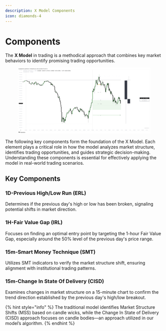 ```yaml
---
description: X Model Components
icon: diamonds-4
---
```


# Components

The **X Model** in trading is a methodical approach that combines key market behaviors to identify promising trading opportunities.

<figure><img src="../../.gitbook/assets/docs-x-002.png" alt=""><figcaption></figcaption></figure>

The following key components form the foundation of the X Model. Each element plays a critical role in how the model analyzes market structure, identifies trading opportunities, and guides strategic decision-making. Understanding these components is essential for effectively applying the model in real-world trading scenarios.

## Key Components

### **1D-Previous High/Low Run (ERL)**

Determines if the previous day's high or low has been broken, signaling potential shifts in market direction.

### **1H-Fair Value Gap (IRL)**

Focuses on finding an optimal entry point by targeting the 1-hour Fair Value Gap, especially around the 50% level of the previous day's price range.

### **15m-Smart Money Technique (SMT)**

Utilizes SMT indicators to verify the market structure shift, ensuring alignment with institutional trading patterns.

### **15m-Change In State Of Delivery (CISD)**

Examines changes in market structure on a 15-minute chart to confirm the trend direction established by the previous day's high/low breakout.

{% hint style="info" %}
The traditional model identifies Market Structure Shifts (MSS) based on candle wicks, while the Change In State of Delivery (CISD) approach focuses on candle bodies—an approach utilized in our model’s algorithm.
{% endhint %}
